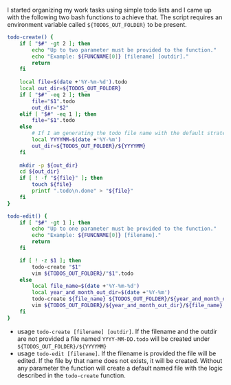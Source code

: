 I started organizing my work tasks using simple todo lists and I came up with the following two bash functions to achieve that. The script requires an environment variable called `${TODOS_OUT_FOLDER}` to be present.

```bash
todo-create() {
	if [ "$#" -gt 2 ]; then
		echo "Up to two parameter must be provided to the function."
		echo "Example: ${FUNCNAME[0]} [filename] [outdir]."
		return
	fi
	
	local file=$(date +'%Y-%m-%d').todo
	local out_dir=${TODOS_OUT_FOLDER}
	if [ "$#" -eq 2 ]; then
		file="$1".todo
		out_dir="$2"
	elif [ "$#" -eq 1 ]; then
		file="$1".todo
	else
		# If I am generating the todo file name with the default strategy, I would like them to be grouped by YYYYMM
		local YYYYMM=$(date +'%Y-%m')
		out_dir=${TODOS_OUT_FOLDER}/${YYYYMM}
	fi
	
	mkdir -p ${out_dir}
	cd ${out_dir}
	if [ ! -f "${file}" ]; then
		touch ${file}
		printf ".todo\n.done" > "${file}"
	fi
}

todo-edit() {
	if [ "$#" -gt 1 ]; then
		echo "Up to one parameter must be provided to the function."
		echo "Example: ${FUNCNAME[0]} [filename]."
		return
	fi

	if [ ! -z $1 ]; then
		todo-create "$1"
		vim ${TODOS_OUT_FOLDER}/"$1".todo	
	else
		local file_name=$(date +'%Y-%m-%d')
		local year_and_month_out_dir=$(date +'%Y-%m')
		todo-create ${file_name} ${TODOS_OUT_FOLDER}/${year_and_month_out_dir}
		vim ${TODOS_OUT_FOLDER}/${year_and_month_out_dir}/${file_name}.todo	
	fi
}
```

- usage `todo-create [filename] [outdir]`. If the filename and the outdir are not provided a file named `YYYY-MM-DD.todo` will be created under `${TODOS_OUT_FOLDER}/${YYYYMM}`
- usage `todo-edit [filename]`. If the filename is provided the file will be edited. If the file by that name does not exists, it will be created. Without any parameter the function will create a default named file with the logic described in the `todo-create` function.
